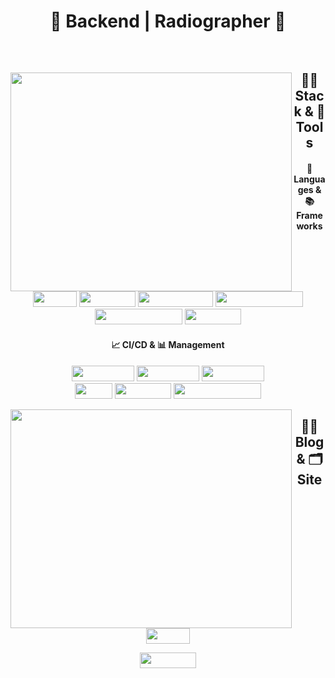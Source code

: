 <div align="center">

# 🌟 Backend | Radiographer 🌟
</div>
<br/>
<div align="center">
  <img align="left" width="450" height="350" src="http://mazassumnida.wtf/api/v2/generate_badge?boj=nyong9221"/>
  
## 👩‍🚀 Stack & 🚀 Tools
#### 📜 Languages & 📚 Frameworks
<img width="70" height="25" src="https://img.shields.io/badge/-Java-%23F08080?style=flat-square&logo=JAVA&logoColor=white"/></a> <img width="90" height="25" src="https://img.shields.io/badge/-Spring-%2332CD32?style=flat-square&logo=Spring&logoColor=white"/></a> <img width="120" height="25" src="https://img.shields.io/badge/-SpringBoot-%237CFC00?style=flat-square&logo=Springboot&logoColor=white"/></a> <img width="140" height="25" src="https://img.shields.io/badge/-SpringSecurity-brightgreen?style=flat-square&logo=Springsecurity&logoColor=white"/></a> 
<br/>
<img width="140" height="25" src="https://img.shields.io/badge/-React--Native-%231E90FF?style=flat-square&logo=react&logoColor=white"/></a> <img width="90" height="25" src="https://img.shields.io/badge/-Expo-%23696969?style=flat-square&logo=Expo&logoColor=white"/></a>

#### 📈 CI/CD & 📊 Management
<img width="100" height="25" src="https://img.shields.io/badge/-AWS%20EC2-%23FF4500?style=flat-square&logo=AmazonEC2&logoColor=white"/></a> <img width="100" height="25" src="https://img.shields.io/badge/-AWS%20S3-%2300CED1?style=flat-square&logo=AmazonS3&logoColor=white"/></a> <img width="100" height="25" src="https://img.shields.io/badge/-AWS%20RDS-%234169E1?style=flat-square&logo=AmazonRDS&logoColor=white"/></a>
<br/>
<img width="60" height="25" src="https://img.shields.io/badge/-Git-%239370DB?style=flat-square&logo=Git&logoColor=white"/></a> <img width="90" height="25" src="https://img.shields.io/badge/-GitHub-%234B0082?style=flat-square&logo=Github&logoColor=white"/></a> <img width="140" height="25" src="https://img.shields.io/badge/-GitHub%20Actions-%23191970?style=flat-square&logo=GithubActions&logoColor=white"/></a>
<br/>
</div>

<img align="left" width="450" height="350" src="https://github-readme-stats.vercel.app/api?username=pnuhct&show_icons=true&theme=tokyonight"/>
<div align="center">
  

## ✍🏻 Blog & 🗂 Site
<br/>
<div align="center">
<a href="https://radpro.tistory.com/"><img width="70" height="25" src="https://img.shields.io/badge/-Tstory-%23A0522D?style=flat-square&logo=tstory&logoColor=white"/></a>
  
<a href="https://www.notion.so/70c13d70d85c4c7e908819d4ecc18ff7"><img width="90" height="25" src="https://img.shields.io/badge/-Notion-%23FFF5EE?style=flat-square&logo=Notion&logoColor=white"/></a>
